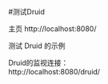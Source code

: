 #测试Druid

主页   http://localhost:8080/  
  
测试  Druid 的示例  
  
Druid的监视连接：      
  http://localhost:8080/druid/  
    
    
    